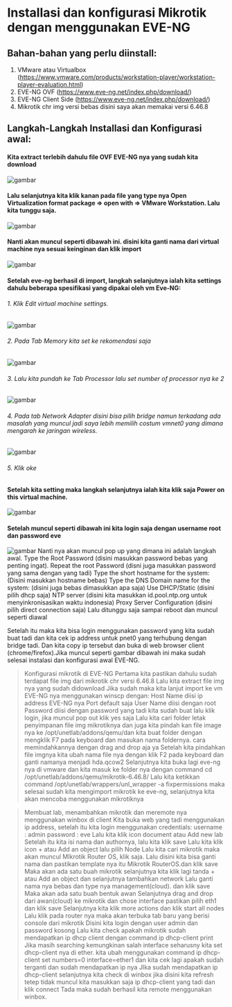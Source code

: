 # Installasi dan konfigurasi  Mikrotik dengan menggunakan EVE-NG

## Bahan-bahan yang perlu diinstall:
1. VMware atau Virtualbox (https://www.vmware.com/products/workstation-player/workstation-player-evaluation.html)
2. EVE-NG OVF (https://www.eve-ng.net/index.php/download/)
3. EVE-NG Client Side (https://www.eve-ng.net/index.php/download/)
4. Mikrotik chr img versi bebas disini saya akan memakai versi 6.46.8

## Langkah-Langkah Installasi dan Konfigurasi awal:
#### Kita extract terlebih dahulu file OVF EVE-NG nya yang sudah kita download
![gambar](https://github.com/muhammad-soleh/Konfigurasi_Jaringan/blob/main/images/eve-mik/img%20(1).png)

#### Lalu selanjutnya kita klik kanan pada file yang type nya Open Virtualization format package => open with => VMware Workstation. Lalu kita tunggu saja.
![gambar](https://github.com/muhammad-soleh/Konfigurasi_Jaringan/blob/main/images/eve-mik/img%20(2).png)

#### Nanti akan muncul seperti dibawah ini. disini kita ganti nama dari virtual machine nya sesuai keinginan dan klik import
![gambar](https://github.com/muhammad-soleh/Konfigurasi_Jaringan/blob/main/images/eve-mik/img%20(3).png)

#### Setelah eve-ng berhasil di import, langkah selanjutnya ialah kita settings dahulu beberapa spesifikasi yang dipakai oleh vm Eve-NG:
###### 1. Klik Edit virtual machine settings.
![gambar](https://github.com/muhammad-soleh/Konfigurasi_Jaringan/blob/main/images/eve-mik/img%20(4).png)
###### 2. Pada Tab Memory kita set ke rekomendasi saja 
![gambar](https://github.com/muhammad-soleh/Konfigurasi_Jaringan/blob/main/images/eve-mik/img%20(5).png)
###### 3. Lalu kita pundah ke Tab Processor lalu set number of processor nya ke 2
![gambar](https://github.com/muhammad-soleh/Konfigurasi_Jaringan/blob/main/images/eve-mik/img%20(6).png)
###### 4. Pada tab Network Adapter disini bisa pilih bridge namun terkadang ada masalah yang muncul jadi saya lebih memilih costum vmnet0 yang dimana mengarah ke jaringan wireless.
![gambar](https://github.com/muhammad-soleh/Konfigurasi_Jaringan/blob/main/images/eve-mik/img%20(7).png)
###### 5. Klik oke 

#### Setelah kita setting maka langkah selanjutnya ialah kita klik saja Power on this virtual machine.
![gambar](https://github.com/muhammad-soleh/Konfigurasi_Jaringan/blob/main/images/eve-mik/img%20(8).png)
#### Setelah muncul seperti dibawah ini kita login saja dengan username root dan password eve
![gambar](https://github.com/muhammad-soleh/Konfigurasi_Jaringan/blob/main/images/eve-mik/img%20(9).png)
Nanti nya akan muncul pop up yang dimana ini adalah langkah awal.
Type the Root Password (disini masukkan password bebas yang penting ingat).
Repeat the root Password (disni juga masukkan password yang sama dengan yang tadi)
Type the short hostname for the system: (Disini masukkan hostname bebas)
Type the DNS Domain name for the system: (disini juga bebas dimasukkan apa saja)
Use DHCP/Static (disini pilih dhcp saja)
NTP server (disini kita masukkan id.pool.ntp.org untuk menyinkronisasikan waktu indonesia)
Proxy Server Configuration (disini pilih direct connection saja)
Lalu ditunggu saja sampai reboot dan muncul seperti diawal

Setelah itu maka kita bisa login menggunakan password yang kita sudah buat tadi dan kita cek ip address untuk pnet0 yang terhubung dengan bridge tadi.
Dan kita copy ip tersebut dan buka di web browser client (chrome/firefox).Jika muncul seperti gambar dibawah ini maka sudah selesai instalasi dan konfigurasi awal EVE-NG.

> Konfigurasi mikrotik di EVE-NG
Pertama kita pastikan dahulu sudah terdapat file img dari mikrotik chr versi 6.46.8
Lalu kita extract file img nya yang sudah didownload
Jika sudah maka kita lanjut import ke vm EVE-NG nya menggunakan winscp dengan:
Host Name diisi ip address EVE-NG nya 
Port default saja
User Name diisi dengan root
Password diisi dengan password yang tadi kita sudah buat
lalu klik login, jika muncul pop out klik yes saja
Lalu kita cari folder letak penyimpanan file img mikrotiknya dan juga kita pindah kan file image nya ke /opt/unetlab/addons/qemu/dan kita buat folder dengan mengklik F7 pada keyboard dan masukan nama foldernya. cara memindahkannya dengan drag and drop aja ya
Setelah kita pindahkan file imgnya kita ubah nama file nya dengan klik F2 pada keyboard dan ganti namanya menjadi hda.qcow2
Selanjutnya kita buka lagi eve-ng nya di vmware dan kita masuk ke folder nya dengan command cd /opt/unetlab/addons/qemu/mikrotik-6.46.8/
Lalu kita ketikkan command /opt/unetlab/wrappers/unl_wrapper -a fixpermissions
maka selesai sudah kita mengimport mikrotik ke eve-ng, selanjutnya kita akan mencoba menggunakan mikrotiknya


> Membuat lab, menambahkan mikrotik dan meremote nya menggunakan winbox di client
Kita buka web yang tadi menggunakan ip address, setelah itu kita login menggunakan credentials:
username : admin
password : eve
Lalu kita klik icon document atau Add new lab
Setelah itu kita isi nama dan authornya, lalu kita klik save
Lalu kita klik icon + atau Add an object lalu pilih Node
Lalu kita cari mikrotik maka akan muncul MIkrotik Router OS, klik saja.
Lalu disini kita bisa ganti nama dan pastikan template nya itu Mikrotik RouterOS.dan klik save
Maka akan ada satu buah mikrotik selanjutnya kita klik lagi tanda + atau Add an object dan selanjutnya tambahkan network
Lalu ganti nama nya bebas dan type nya management(cloud). dan klik save
Maka akan ada satu buah bentuk awan 
Selanjutnya drag and drop dari awan(cloud) ke mikrotik dan chose interface pastikan pilih eth1 dan klik save
Selanjutnya kita klik more actions dan klik start all nodes
Lalu klik pada router nya maka akan terbuka tab baru yang berisi console dari mikrotik
Disini kita login dengan user admin dan password kosong
Lalu kita check apakah mikrotik sudah mendapatkan ip dhcp client dengan command ip dhcp-client print
Jika masih searching kemungkinan salah interface seharusny kita set dhcp-client nya di ether. kita ubah menggunakan command ip dhcp-client set numbers=0 interface=ether1 dan kita cek lagi apakah sudah terganti dan sudah mendapatkan ip nya
JIka sudah mendapatkan ip dhcp-client selanjutnya kita check di winbox
jika disini kita refresh tetep tidak muncul kita masukkan saja ip dhcp-client yang tadi dan klik connect
Tada maka sudah berhasil kita remote menggunakan winbox.

